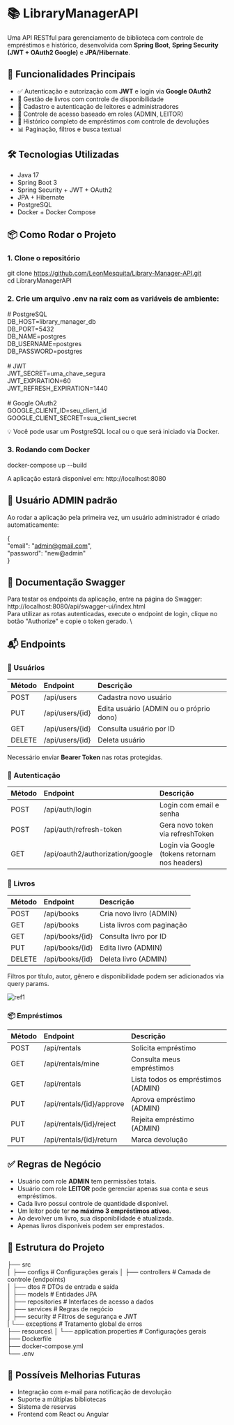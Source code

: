 ﻿# <a name="librarymanagerapi"></a><a name="contribuições"></a><a name="autor"></a><a name="licença"></a>📚 LibraryManagerAPI
Uma API RESTful para gerenciamento de biblioteca com controle de empréstimos e histórico, desenvolvida com **Spring Boot**, **Spring Security (JWT + OAuth2 Google)** e **JPA/Hibernate**.


## 🚀 Funcionalidades Principais
- ✅ Autenticação e autorização com **JWT** e login via **Google OAuth2**
- 📖 Gestão de livros com controle de disponibilidade
- 👤 Cadastro e autenticação de leitores e administradores
- 🔐 Controle de acesso baseado em roles (ADMIN, LEITOR)
- 🔄 Histórico completo de empréstimos com controle de devoluções
- 📊 Paginação, filtros e busca textual


## <a name="funcionalidades-principais"></a>🛠️ Tecnologias Utilizadas
- Java 17
- Spring Boot 3
- Spring Security + JWT + OAuth2
- JPA + Hibernate
- PostgreSQL
- Docker + Docker Compose


## <a name="tecnologias-utilizadas"></a>📦 Como Rodar o Projeto
### <a name="clone-o-repositório"></a>1. Clone o repositório
git clone https://github.com/LeonMesquita/Library-Manager-API.git \
cd LibraryManagerAPI
### 2\. Crie um arquivo .env na raiz com as variáveis de ambiente:
\# PostgreSQL\
DB\_HOST=library\_manager\_db\
DB\_PORT=5432\
DB\_NAME=postgres\
DB\_USERNAME=postgres\
DB\_PASSWORD=postgres\
\
\# JWT\
JWT\_SECRET=uma\_chave\_segura\
JWT\_EXPIRATION=60\
JWT\_REFRESH\_EXPIRATION=1440\
\
\# Google OAuth2\
GOOGLE\_CLIENT\_ID=seu\_client\_id\
GOOGLE\_CLIENT\_SECRET=sua\_client\_secret

💡 Você pode usar um PostgreSQL local ou o que será iniciado via Docker.


### <a name="x4424f9743b32b3b7df52630275c18440715a35a"></a>3. Rodando com Docker
docker-compose up --build

A aplicação estará disponível em: http://localhost:8080


## <a name="como-rodar-o-projeto"></a><a name="rodando-com-docker"></a>🔐 Usuário ADMIN padrão
Ao rodar a aplicação pela primeira vez, um usuário administrador é criado automaticamente:

{\
"email": "admin@gmail.com",\
"password": "new@admin"\
}


## 🚀  Documentação Swagger

Para testar os endpoints da aplicação, entre na página do Swagger: \
http://localhost:8080/api/swagger-ui/index.html \
Para utilizar as rotas autenticadas, execute o endpoint de login, clique no botão "Authorize" e copie o token gerado. \



## <a name="usuário-admin-padrão"></a>📬 Endpoints
### 🧑 Usuários

|Método|Endpoint|Descrição|
| :- | :- | :- |
|POST|/api/users|Cadastra novo usuário|
|PUT|/api/users/{id}|Edita usuário (ADMIN ou o próprio dono)|
|GET|/api/users/{id}|Consulta usuário por ID|
|DELETE|/api/users/{id}|Deleta usuário|

Necessário enviar **Bearer Token** nas rotas protegidas.


### <a name="usuários"></a>🔑 Autenticação

|Método|Endpoint|Descrição|
| :- | :- | :- |
|POST|/api/auth/login|Login com email e senha|
|POST|/api/auth/refresh-token|Gera novo token via refreshToken|
|GET|/api/oauth2/authorization/google|Login via Google (tokens retornam nos headers)|


### <a name="autenticação"></a>📖 Livros

|Método|Endpoint|Descrição|
| :- | :- | :- |
|POST|/api/books|Cria novo livro (ADMIN)|
|GET|/api/books|Lista livros com paginação|
|GET|/api/books/{id}|Consulta livro por ID|
|PUT|/api/books/{id}|Edita livro (ADMIN)|
|DELETE|/api/books/{id}|Deleta livro (ADMIN)|

Filtros por título, autor, gênero e disponibilidade podem ser adicionados via query params.

![ref1]
### <a name="livros"></a>📦 Empréstimos

|Método|Endpoint|Descrição|
| :- | :- | :- |
|POST|/api/rentals|Solicita empréstimo|
|GET|/api/rentals/mine|Consulta meus empréstimos|
|GET|/api/rentals|Lista todos os empréstimos (ADMIN)|
|PUT|/api/rentals/{id}/approve|Aprova empréstimo (ADMIN)|
|PUT|/api/rentals/{id}/reject|Rejeita empréstimo (ADMIN)|
|PUT|/api/rentals/{id}/return|Marca devolução|


## <a name="endpoints"></a><a name="empréstimos"></a>✅ Regras de Negócio
- Usuário com role **ADMIN** tem permissões totais.
- Usuário com role **LEITOR** pode gerenciar apenas sua conta e seus empréstimos.
- Cada livro possui controle de quantidade disponível.
- Um leitor pode ter **no máximo 3 empréstimos ativos**.
- Ao devolver um livro, sua disponibilidade é atualizada.
- Apenas livros disponíveis podem ser emprestados.


## <a name="regras-de-negócio"></a>📂 Estrutura do Projeto
├── src\
│   ├── configs           # Configurações gerais
│   ├── controllers       # Camada de controle (endpoints)\
│   ├── dtos              # DTOs de entrada e saída\
│   ├── models            # Entidades JPA\
│   ├── repositories      # Interfaces de acesso a dados\
│   ├── services          # Regras de negócio\
│   ├── security          # Filtros de segurança e JWT\
 |   └── exceptions        # Tratamento global de erros\
├── resources\ 
│   └── application.properties   # Configurações gerais\
├── Dockerfile\
├── docker-compose.yml\
└── .env


## <a name="estrutura-do-projeto"></a><a name="testes"></a>📌 Possíveis Melhorias Futuras
- Integração com e-mail para notificação de devolução
- Suporte a múltiplas bibliotecas
- Sistema de reservas
- Frontend com React ou Angular


[ref1]: Aspose.Words.cc2608f4-7dd2-4eb3-a2e8-d630add526c3.001.png
[ref2]: Aspose.Words.cc2608f4-7dd2-4eb3-a2e8-d630add526c3.002.png
